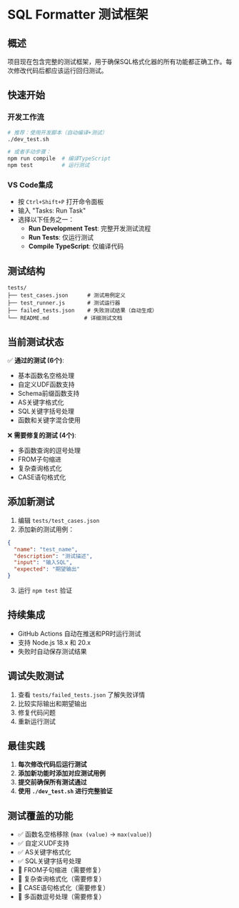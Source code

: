 # SQL Formatter 测试框架

## 概述

项目现在包含完整的测试框架，用于确保SQL格式化器的所有功能都正确工作。每次修改代码后都应该运行回归测试。

## 快速开始

### 开发工作流
```bash
# 推荐：使用开发脚本（自动编译+测试）
./dev_test.sh

# 或者手动步骤：
npm run compile  # 编译TypeScript
npm test         # 运行测试
```

### VS Code集成
- 按 `Ctrl+Shift+P` 打开命令面板
- 输入 "Tasks: Run Task"
- 选择以下任务之一：
  - **Run Development Test**: 完整开发测试流程
  - **Run Tests**: 仅运行测试
  - **Compile TypeScript**: 仅编译代码

## 测试结构

```
tests/
├── test_cases.json      # 测试用例定义
├── test_runner.js       # 测试运行器
├── failed_tests.json    # 失败测试结果（自动生成）
└── README.md           # 详细测试文档
```

## 当前测试状态

✅ **通过的测试 (6个)**:
- 基本函数名空格处理
- 自定义UDF函数支持
- Schema前缀函数支持
- AS关键字格式化
- SQL关键字括号处理
- 函数和关键字混合使用

❌ **需要修复的测试 (4个)**:
- 多函数查询的逗号处理
- FROM子句缩进
- 复杂查询格式化
- CASE语句格式化

## 添加新测试

1. 编辑 `tests/test_cases.json`
2. 添加新的测试用例：
```json
{
  "name": "test_name",
  "description": "测试描述",
  "input": "输入SQL",
  "expected": "期望输出"
}
```
3. 运行 `npm test` 验证

## 持续集成

- GitHub Actions 自动在推送和PR时运行测试
- 支持 Node.js 18.x 和 20.x
- 失败时自动保存测试结果

## 调试失败测试

1. 查看 `tests/failed_tests.json` 了解失败详情
2. 比较实际输出和期望输出
3. 修复代码问题
4. 重新运行测试

## 最佳实践

1. **每次修改代码后运行测试**
2. **添加新功能时添加对应测试用例**
3. **提交前确保所有测试通过**
4. **使用 `./dev_test.sh` 进行完整验证**

## 测试覆盖的功能

- ✅ 函数名空格移除 (`max (value)` → `max(value)`)
- ✅ 自定义UDF支持
- ✅ AS关键字格式化
- ✅ SQL关键字括号处理
- 🔄 FROM子句缩进（需要修复）
- 🔄 复杂查询格式化（需要修复）
- 🔄 CASE语句格式化（需要修复）
- 🔄 多函数逗号处理（需要修复）
